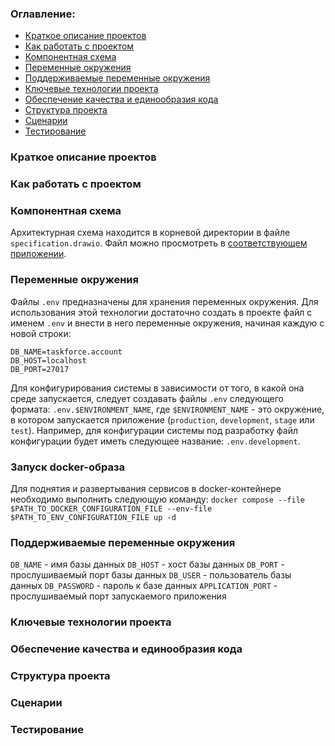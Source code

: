 ### Оглавление:

- [Краткое описание проектов](#Краткое-описание-проектов)
- [Как работать с проектом](#Как-работать-с-проектом)
- [Компонентная схема](#Компонентная-схема)
- [Переменные окружения](#Переменные-окружения)
- [Поддерживаемые переменные окружения](#Поддерживаемые-переменные-окружения)
- [Ключевые технологии проекта](#Ключевые-технологии-проекта)
- [Обеспечение качества и единообразия кода](#Обеспечение-качества-и-единообразия-кода)
- [Структура проекта](#Структура-проекта)
- [Сценарии](#Сценарии)
- [Тестирование](#Тестирование)

### Краткое описание проектов

### Как работать с проектом

### Компонентная схема

Архитектурная схема находится в корневой директории в файле `specification.drawio`. Файл можно просмотреть в [соответствующем приложении](https://app.diagrams.net/).

### Переменные окружения

Файлы `.env` предназначены для хранения переменных окружения. Для использования этой технологии достаточно создать в проекте файл с именем `.env` и внести в него переменные окружения, начиная каждую с новой строки:

```
DB_NAME=taskforce.account
DB_HOST=localhost
DB_PORT=27017
```

Для конфигурирования системы в зависимости от того, в какой она среде запускается, следует создавать файлы `.env` следующего формата:
`.env.$ENVIRONMENT_NAME`, где `$ENVIRONMENT_NAME` - это окружение, в котором запускается приложение (`production`, `development`, `stage` или `test`).
Например, для конфигурации системы под разработку файл конфигурации будет иметь следующее название: `.env.development`.

### Запуск docker-образа

Для поднятия и развертывания сервисов в docker-контейнере необходимо выполнить следующую команду:
`docker compose --file $PATH_TO_DOCKER_CONFIGURATION_FILE --env-file $PATH_TO_ENV_CONFIGURATION_FILE up -d`

### Поддерживаемые переменные окружения

`DB_NAME` - имя базы данных
`DB_HOST` - хост базы данных
`DB_PORT` - прослушиваемый порт базы данных
`DB_USER` - пользователь базы данных
`DB_PASSWORD` - пароль к базе данных
`APPLICATION_PORT` - прослушиваемый порт запускаемого приложения

### Ключевые технологии проекта

### Обеспечение качества и единообразия кода

### Структура проекта

### Сценарии

### Тестирование
